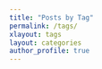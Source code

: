 ```yaml
---
title: "Posts by Tag"
permalink: /tags/
xlayout: tags
layout: categories
author_profile: true
---
```

